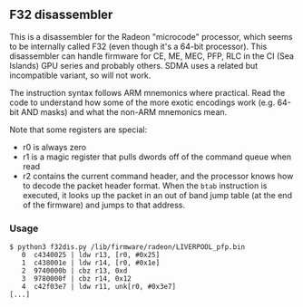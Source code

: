 ## F32 disassembler

This is a disassembler for the Radeon "microcode" processor, which seems to be
internally called F32 (even though it's a 64-bit processor). This disassembler
can handle firmware for CE, ME, MEC, PFP, RLC in the CI (Sea Islands) GPU series
and probably others. SDMA uses a related but incompatible variant, so will not
work.

The instruction syntax follows ARM mnemonics where practical. Read the code to
understand how some of the more exotic encodings work (e.g. 64-bit AND masks)
and what the non-ARM mnemonics mean.

Note that some registers are special:

* r0 is always zero
* r1 is a magic register that pulls dwords off of the command queue when read
* r2 contains the current command header, and the processor knows how to decode
  the packet header format. When the `btab` instruction is executed, it looks up
  the packet in an out of band jump table (at the end of the firmware) and jumps
  to that address.

### Usage

```shell
$ python3 f32dis.py /lib/firmware/radeon/LIVERPOOL_pfp.bin
   0  c4340025 | ldw r13, [r0, #0x25]
   1  c438001e | ldw r14, [r0, #0x1e]
   2  9740000b | cbz r13, 0xd
   3  9780000f | cbz r14, 0x12
   4  c42f03e7 | ldw r11, unk[r0, #0x3e7]
[...]
```
